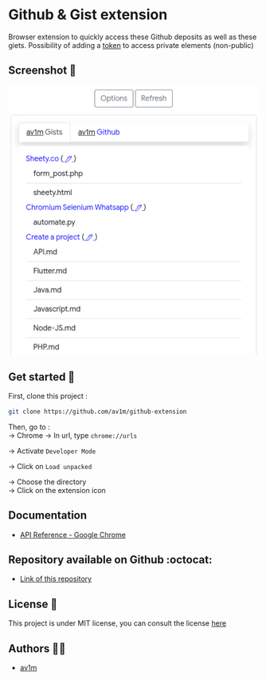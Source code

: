 # Github & Gist extension

Browser extension to quickly access these Github deposits as well as these giets.
Possibility of adding a [token](https://docs.github.com/en/github/authenticating-to-github/keeping-your-account-and-data-secure/creating-a-personal-access-token) to access private elements (non-public)

## Screenshot 📸

![Screenshot of the extension](assets/screenshot.png)

## Get started 🎉

First, clone this project :

```bash
git clone https://github.com/av1m/github-extension
```

Then, go to :  
&rarr; Chrome
&rarr; In url, type `chrome://urls`

&rarr; Activate `Developer Mode`

&rarr; Click on `Load unpacked`

&rarr; Choose the directory  
&rarr; Click on the extension icon

## Documentation

* [API Reference - Google Chrome](https://developer.chrome.com/extensions)

## Repository available on Github :octocat:

* [Link of this repository](https://github.com/av1m/github-extension)

## License 📝

This project is under MIT license, you can consult the license [here](LICENSE)

## Authors 👨‍💻

* [av1m](https://github.com/av1m/)
